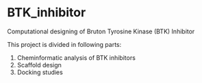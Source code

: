 # BTK_inhibitor
Computational designing of Bruton Tyrosine Kinase (BTK) Inhibitor

This project is divided in following parts:
1. Cheminformatic analysis of BTK inhibitors
2. Scaffold design
3. Docking studies

